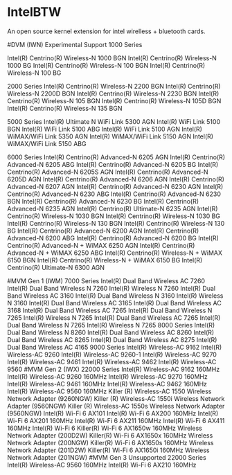 # IntelBTW
An open source kernel extension for intel wirelless + bluetooth cards.


#DVM (IWN) Experimental Support
1000 Series

Intel(R) Centrino(R) Wireless-N 1000 BGN
Intel(R) Centrino(R) Wireless-N 1000 BG
Intel(R) Centrino(R) Wireless-N 100 BGN
Intel(R) Centrino(R) Wireless-N 100 BG

2000 Series
Intel(R) Centrino(R) Wireless-N 2200 BGN
Intel(R) Centrino(R) Wireless-N 2200D BGN
Intel(R) Centrino(R) Wireless-N 2230 BGN
Intel(R) Centrino(R) Wireless-N 105 BGN
Intel(R) Centrino(R) Wireless-N 105D BGN
Intel(R) Centrino(R) Wireless-N 135 BGN

5000 Series
Intel(R) Ultimate N WiFi Link 5300 AGN
Intel(R) WiFi Link 5100 BGN
Intel(R) WiFi Link 5100 ABG
Intel(R) WiFi Link 5100 AGN
Intel(R) WiMAX/WiFi Link 5350 AGN
Intel(R) WiMAX/WiFi Link 5150 AGN
Intel(R) WiMAX/WiFi Link 5150 ABG

6000 Series
Intel(R) Centrino(R) Advanced-N 6205 AGN
Intel(R) Centrino(R) Advanced-N 6205 ABG
Intel(R) Centrino(R) Advanced-N 6205 BG
Intel(R) Centrino(R) Advanced-N 6205S AGN
Intel(R) Centrino(R) Advanced-N 6205D AGN
Intel(R) Centrino(R) Advanced-N 6206 AGN
Intel(R) Centrino(R) Advanced-N 6207 AGN
Intel(R) Centrino(R) Advanced-N 6230 AGN
Intel(R) Centrino(R) Advanced-N 6230 ABG
Intel(R) Centrino(R) Advanced-N 6230 BGN
Intel(R) Centrino(R) Advanced-N 6230 BG
Intel(R) Centrino(R) Advanced-N 6235 AGN
Intel(R) Centrino(R) Ultimate-N 6235 AGN
Intel(R) Centrino(R) Wireless-N 1030 BGN
Intel(R) Centrino(R) Wireless-N 1030 BG
Intel(R) Centrino(R) Wireless-N 130 BGN
Intel(R) Centrino(R) Wireless-N 130 BG
Intel(R) Centrino(R) Advanced-N 6200 AGN
Intel(R) Centrino(R) Advanced-N 6200 ABG
Intel(R) Centrino(R) Advanced-N 6200 BG
Intel(R) Centrino(R) Advanced-N + WiMAX 6250 AGN
Intel(R) Centrino(R) Advanced-N + WiMAX 6250 ABG
Intel(R) Centrino(R) Wireless-N + WiMAX 6150 BGN
Intel(R) Centrino(R) Wireless-N + WiMAX 6150 BG
Intel(R) Centrino(R) Ultimate-N 6300 AGN

#MVM Gen 1 (IWM)
7000 Series
Intel(R) Dual Band Wireless AC 7260
Intel(R) Dual Band Wireless N 7260
Intel(R) Wireless N 7260
Intel(R) Dual Band Wireless AC 3160
Intel(R) Dual Band Wireless N 3160
Intel(R) Wireless N 3160
Intel(R) Dual Band Wireless AC 3165
Intel(R) Dual Band Wireless AC 3168
Intel(R) Dual Band Wireless AC 7265
Intel(R) Dual Band Wireless N 7265
Intel(R) Wireless N 7265
Intel(R) Dual Band Wireless AC 7265
Intel(R) Dual Band Wireless N 7265
Intel(R) Wireless N 7265
8000 Series
Intel(R) Dual Band Wireless N 8260
Intel(R) Dual Band Wireless AC 8260
Intel(R) Dual Band Wireless AC 8265
Intel(R) Dual Band Wireless AC 8275
Intel(R) Dual Band Wireless AC 4165
9000 Series
Intel(R) Wireless-AC 9162
Intel(R) Wireless-AC 9260
Intel(R) Wireless-AC 9260-1
Intel(R) Wireless-AC 9270
Intel(R) Wireless-AC 9461
Intel(R) Wireless-AC 9462
Intel(R) Wireless-AC 9560
#MVM Gen 2 (IWX)
22000 Series
Intel(R) Wireless-AC 9162 160MHz
Intel(R) Wireless-AC 9260 160MHz
Intel(R) Wireless-AC 9270 160MHz
Intel(R) Wireless-AC 9461 160MHz
Intel(R) Wireless-AC 9462 160MHz
Intel(R) Wireless-AC 9560 160MHz
Killer (R) Wireless-AC 1550 Wireless Network Adapter (9260NGW)
Killer (R) Wireless-AC 1550i Wireless Network Adapter (9560NGW)
Killer (R) Wireless-AC 1550s Wireless Network Adapter (9560NGW)
Intel(R) Wi-Fi 6 AX101
Intel(R) Wi-Fi 6 AX200 160MHz
Intel(R) Wi-Fi 6 AX201 160MHz
Intel(R) Wi-Fi 6 AX211 160MHz
Intel(R) Wi-Fi 6 AX411 160MHz
Intel(R) Wi-Fi 6
Killer(R) Wi-Fi 6 AX1650w 160MHz Wireless Network Adapter (200D2W)
Killer(R) Wi-Fi 6 AX1650x 160MHz Wireless Network Adapter (200NGW)
Killer(R) Wi-Fi 6 AX1650s 160MHz Wireless Network Adapter (201D2W)
Killer(R) Wi-Fi 6 AX1650i 160MHz Wireless Network Adapter (201NGW)
#MVM Gen 3 Unsupported
22000 Series
Intel(R) Wireless-AC 9560 160MHz
Intel(R) Wi-Fi 6 AX210 160MHz
